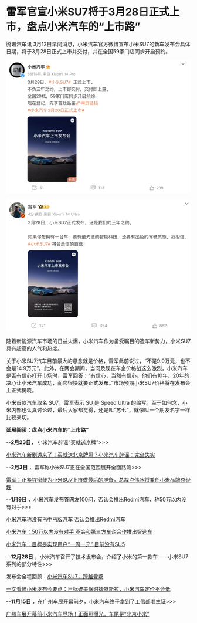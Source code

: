 # 雷军官宣小米SU7将于3月28日正式上市，盘点小米汽车的“上市路”

腾讯汽车讯 3月12日早间消息，小米汽车官方微博宣布小米SU7的新车发布会具体日期，将于3月28日正式上市并交付，并在全国59家门店同步开启预约。

![6a624dcb880924cc8db3d58612a4c015.jpg](https://raw.githubusercontent.com/qqhsx/qqnews_image/main/2024/03/12/雷军官宣小米SU7将于3月28日正式上市，盘点小米汽车的“上市路”/6a624dcb880924cc8db3d58612a4c015.jpg)

![09d0c9a48e15667dc587c5256ad666f1.jpg](https://raw.githubusercontent.com/qqhsx/qqnews_image/main/2024/03/12/雷军官宣小米SU7将于3月28日正式上市，盘点小米汽车的“上市路”/09d0c9a48e15667dc587c5256ad666f1.jpg)

随着新能源汽车市场的日益火爆，小米汽车作为备受瞩目的造车新势力，小米SU7具有超高的人气和热度。

关于小米SU7汽车目前最大的悬念就是价格，雷军此前说过，“不是9.9万元，也不会是14.9万元”。此外，在两会期间，当问及现在车企价格战这么激烈，小米汽车是否有信心打开市场时，雷军回答：“有信心，当然有信心。他们有10年、20年的决心让小米汽车成功，而它很快就要正式发布。”市场预期小米SU7价格将在发布会上正式揭晓。

小米首款汽车取名 SU7，雷军表示 SU 是 Speed Ultra
的缩写。至于如何念，小米内部也认真讨论过，最后大家都觉得，还是叫“苏七”，就像叫一个朋友名字一样比较亲切。

**延展阅读：盘点小米汽车的“上市路”**

**\--2月23日，** 小米汽车辟谣“买就送京牌”>>>

[小米汽车新剧透来了！买就送北京牌照？小米汽车辟谣：完全失实](https://news.qq.com/rain/a/20240223A068XB00)

\--**2月3日** ，雷军称小米SU7正在全国范围展开全面路测>>>

[雷军：正紧锣密鼓为小米SU7上市做最后的准备，总裁卢伟冰将兼任小米品牌总经理](https://news.qq.com/rain/a/20240204A01JOQ00)

\--**1月9日** ，小米汽车发布答网友100问，否认会推出Redmi汽车，称50万以内没有对手>>>

[小米汽车称没有丐中丐版汽车 否认会推出Redmi汽车 ](https://news.qq.com/rain/a/20240108A041CF00)

[小米汽车：50万以内没有对手 不会和第三方车企合作推出智选车](https://news.qq.com/rain/a/20240109A04AQD00)

[小米汽车：目标是实现用户“一周一充” 目前没有SU5](https://news.qq.com/rain/a/20240110A04DLE00)

\--**12月28日** ，小米汽车召开了技术发布会，介绍了小米的第一款车——小米SU7系列的部分特性>>>

发布会全程回顾：[小米汽车SU7，跨越登场 ](https://news.qq.com/rain/a/20240101A04Z6L00)

[一文看懂小米发布会要点：目标媲美保时捷特斯拉，小米汽车定价不会低](https://news.qq.com/rain/a/20231228A04MGR00)

\--**11月15日** ，在广州车展开幕前夕，小米汽车终于拿到了工信部准生证>>>

[广州车展开幕前小米汽车登场！正面照曝光，车尾是“北京小米” ](https://news.qq.com/rain/a/20231115A06AZE00)

